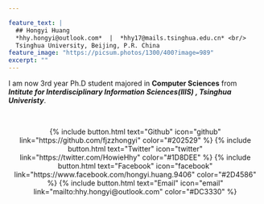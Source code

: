 ```yaml
---

feature_text: |
  ## Hongyi Huang
  *hhy.hongyi@outlook.com*  |  *hhy17@mails.tsinghua.edu.cn* <br/>
  Tsinghua University, Beijing, P.R. China
feature_image: "https://picsum.photos/1300/400?image=989"
excerpt: ""
---
```


  I am now 3rd year Ph.D student majored in **Computer Sciences** from ***Intitute for Interdisciplinary Information Sciences(IIIS) , Tsinghua Univeristy***.

<br/>

<p style="text-align: center;">{% include button.html text="Github" icon="github" link="https://github.com/fjzzhongyi" color="#202529" %} {% include button.html text="Twitter" icon="twitter" link="https://twitter.com/HowieHhy" color="#1D8DEE" %} {% include button.html text="Facebook"  icon="facebook" link="https://www.facebook.com/hongyi.huang.9406" color="#2D4586" %} {% include button.html text="Email" icon="email" link="mailto:hhy.hongyi@outlook.com"  color="#DC3330" %}</p>

